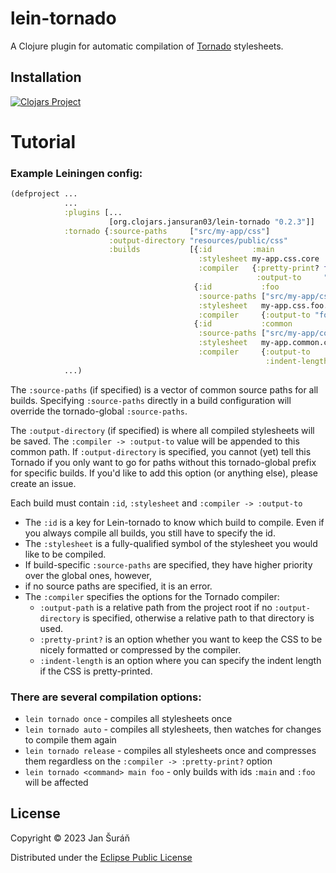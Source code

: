 # lein-tornado

A Clojure plugin for automatic compilation of [Tornado](https://github.com/JanSuran03/tornado) stylesheets.

## Installation

[![Clojars Project](https://img.shields.io/clojars/v/org.clojars.jansuran03/lein-tornado.svg)](https://clojars.org/org.clojars.jansuran03/lein-tornado)


# Tutorial

### Example Leiningen config:
```clojure
(defproject ...
            ...
            :plugins [...
                      [org.clojars.jansuran03/lein-tornado "0.2.3"]]
            :tornado {:source-paths     ["src/my-app/css"]
                      :output-directory "resources/public/css"
                      :builds           [{:id         :main
                                          :stylesheet my-app.css.core
                                          :compiler   {:pretty-print? false
                                                       :output-to     "main.css"}}
                                         {:id           :foo
                                          :source-paths ["src/my-app/css/foo"]
                                          :stylesheet   my-app.css.foo.core
                                          :compiler     {:output-to "foo.css"}}
                                         {:id           :common
                                          :source-paths ["src/my-app/common"]
                                          :stylesheet   my-app.common.css
                                          :compiler     {:output-to     "common.css"
                                                         :indent-length 3}}]}
            ...)
```

The `:source-paths` (if specified) is a vector of common source paths for all builds. Specifying `:source-paths` directly in a build
configuration will override the tornado-global `:source-paths`.

The `:output-directory` (if specified) is where all compiled stylesheets will be saved. The `:compiler -> :output-to` value will be appended
to this common path. If `:output-directory` is specified, you cannot (yet) tell this Tornado if you only want to go for paths
without this tornado-global prefix for specific builds. If you'd like to add this option (or anything else), please create an issue.

Each build must contain `:id`, `:stylesheet` and `:compiler -> :output-to`
- The `:id` is a key for Lein-tornado to know which build to compile. Even if you always compile all builds, you still have to specify the id.
- The `:stylesheet` is a fully-qualified symbol of the stylesheet you would like to be compiled.
- If build-specific `:source-paths` are specified, they have higher priority over the global ones, however,
- if no source paths are specified, it is an error.
- The `:compiler` specifies the options for the Tornado compiler:
  * `:output-path` is a relative path from the project root if no `:output-directory` is specified, otherwise a relative
     path to that directory is used.
  * `:pretty-print?` is an option whether you want to keep the CSS to be nicely formatted or compressed by the compiler.
  * `:indent-length` is an option where you can specify the indent length if the CSS is pretty-printed.

### There are several compilation options:
- `lein tornado once` - compiles all stylesheets once
- `lein tornado auto` - compiles all stylesheets, then watches for changes to compile them again
- `lein tornado release` - compiles all stylesheets once and compresses them regardless on the `:compiler -> :pretty-print?` option
- `lein tornado <command> main foo` - only builds with ids `:main` and `:foo` will be affected

## License

Copyright © 2023 Jan Šuráň

Distributed under the [Eclipse Public License](#http://www.eclipse.org/legal/epl-2.0.)